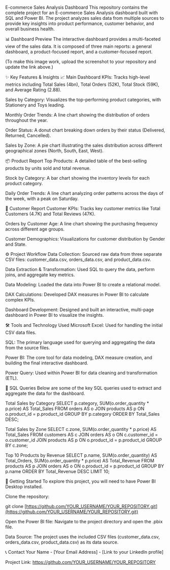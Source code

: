 E-commerce Sales Analysis Dashboard
This repository contains the complete project for an E-commerce Sales Analysis dashboard built with SQL and Power BI. The project analyzes sales data from multiple sources to provide key insights into product performance, customer behavior, and overall business health.

📊 Dashboard Preview
The interactive dashboard provides a multi-faceted view of the sales data. It is composed of three main reports: a general dashboard, a product-focused report, and a customer-focused report.

(To make this image work, upload the screenshot to your repository and update the link above.)

✨ Key Features & Insights
📈 Main Dashboard
KPIs: Tracks high-level metrics including Total Sales (4bn), Total Orders (52K), Total Stock (59K), and Average Rating (2.88).

Sales by Category: Visualizes the top-performing product categories, with Stationery and Toys leading.

Monthly Order Trends: A line chart showing the distribution of orders throughout the year.

Order Status: A donut chart breaking down orders by their status (Delivered, Returned, Cancelled).

Sales by Zone: A pie chart illustrating the sales distribution across different geographical zones (North, South, East, West).

📦 Product Report
Top Products: A detailed table of the best-selling products by units sold and total revenue.

Stock by Category: A bar chart showing the inventory levels for each product category.

Daily Order Trends: A line chart analyzing order patterns across the days of the week, with a peak on Saturday.

👥 Customer Report
Customer KPIs: Tracks key customer metrics like Total Customers (4.7K) and Total Reviews (47K).

Orders by Customer Age: A line chart showing the purchasing frequency across different age groups.

Customer Demographics: Visualizations for customer distribution by Gender and State.

⚙️ Project Workflow
Data Collection: Sourced raw data from three separate CSV files: customer_data.csv, orders_data.csv, and product_data.csv.

Data Extraction & Transformation: Used SQL to query the data, perform joins, and aggregate key metrics.

Data Modeling: Loaded the data into Power BI to create a relational model.

DAX Calculations: Developed DAX measures in Power BI to calculate complex KPIs.

Dashboard Development: Designed and built an interactive, multi-page dashboard in Power BI to visualize the insights.

🛠️ Tools and Technology Used
Microsoft Excel: Used for handling the initial CSV data files.

SQL: The primary language used for querying and aggregating the data from the source files.

Power BI: The core tool for data modeling, DAX measure creation, and building the final interactive dashboard.

Power Query: Used within Power BI for data cleaning and transformation (ETL).

📝 SQL Queries
Below are some of the key SQL queries used to extract and aggregate the data for the dashboard.

Total Sales by Category
SELECT
    p.category,
    SUM(o.order_quantity * p.price) AS Total_Sales
FROM
    orders AS o
JOIN
    products AS p ON o.product_id = p.product_id
GROUP BY
    p.category
ORDER BY
    Total_Sales DESC;

Total Sales by Zone
SELECT
    c.zone,
    SUM(o.order_quantity * p.price) AS Total_Sales
FROM
    customers AS c
JOIN
    orders AS o ON c.customer_id = o.customer_id
JOIN
    products AS p ON o.product_id = p.product_id
GROUP BY
    c.zone;

Top 10 Products by Revenue
SELECT
    p.name,
    SUM(o.order_quantity) AS Total_Orders,
    SUM(o.order_quantity * p.price) AS Total_Revenue
FROM
    products AS p
JOIN
    orders AS o ON o.product_id = p.product_id
GROUP BY
    p.name
ORDER BY
    Total_Revenue DESC
LIMIT 10;

🚀 Getting Started
To explore this project, you will need to have Power BI Desktop installed.

Clone the repository:

git clone [https://github.com/YOUR_USERNAME/YOUR_REPOSITORY.git](https://github.com/YOUR_USERNAME/YOUR_REPOSITORY.git)

Open the Power BI file: Navigate to the project directory and open the .pbix file.

Data Source: The project uses the included CSV files (customer_data.csv, orders_data.csv, product_data.csv) as its data source.

📞 Contact
Your Name - [Your Email Address] - [Link to your LinkedIn profile]

Project Link: https://github.com/YOUR_USERNAME/YOUR_REPOSITORY
